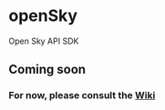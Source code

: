 # openSky
Open Sky API SDK

## Coming soon

### For now, please consult the [Wiki](https://github.com/Mermade/openSky/wiki)
